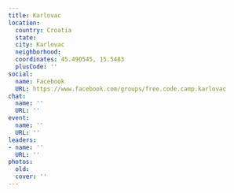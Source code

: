 ```yaml
---
title: Karlovac
location:
  country: Croatia
  state: 
  city: Karlovac
  neighborhood: 
  coordinates: 45.490545, 15.5483
  plusCode: ''
social:
  name: Facebook
  URL: https://www.facebook.com/groups/free.code.camp.karlovac
chat:
  name: ''
  URL: ''
event:
  name: ''
  URL: ''
leaders:
- name: ''
  URL: ''
photos:
  old: 
  cover: ''
---
```

